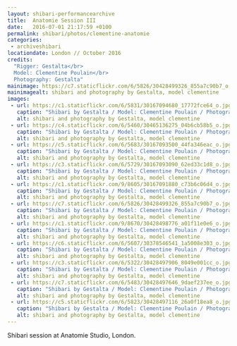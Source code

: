 ```yaml
---
layout: shibari-performancearchive
title:  Anatomie Session III
date:   2016-07-01 21:17:59 +0100
permalink: shibari/photos/clementine-anatomie
categories:
 - archiveshibari
locationdate: London // October 2016
credits:
  "Rigger: Gestalta</br>
  Model: Clementine Poulain</br>
  Photography: Gestalta"
mainimage: https://c7.staticflickr.com/6/5826/30428499326_855a7c90b7_o.jpg
mainimagealt: shibari and photography by Gestalta, model clementine
images:
 - url: https://c1.staticflickr.com/6/5831/30167094680_17772fce64_o.jpg
   caption: "Shibari by Gestalta / Model: Clementine Poulain / Photography: Gestalta"
   alt: shibari and photography by Gestalta, model clementine
 - url: https://c4.staticflickr.com/6/5460/30465136275_04b6cb58b5_o.jpg
   caption: "Shibari by Gestalta / Model: Clementine Poulain / Photography: Gestalta"
   alt: shibari and photography by Gestalta, model clementine
 - url: https://c5.staticflickr.com/6/5683/30167093500_44fa346eac_o.jpg
   caption: "Shibari by Gestalta / Model: Clementine Poulain / Photography: Gestalta"
   alt: shibari and photography by Gestalta, model clementine
 - url: https://c3.staticflickr.com/6/5729/30167093090_62ed33c1d8_o.jpg
   caption: "Shibari by Gestalta / Model: Clementine Poulain / Photography: Gestalta"
   alt: shibari and photography by Gestalta, model clementine
 - url: https://c1.staticflickr.com/9/8605/30167091880_c73b6c06d4_o.jpg
   caption: "Shibari by Gestalta / Model: Clementine Poulain / Photography: Gestalta"
   alt: shibari and photography by Gestalta, model clementine
 - url: https://c7.staticflickr.com/6/5826/30428499326_855a7c90b7_o.jpg
   caption: "Shibari by Gestalta / Model: Clementine Poulain / Photography: Gestalta"
   alt: shibari and photography by Gestalta, model clementine
 - url: https://c1.staticflickr.com/9/8670/30428498776_a01f11e0e6_o.jpg
   caption: "Shibari by Gestalta / Model: Clementine Poulain / Photography: Gestalta"
   alt: shibari and photography by Gestalta, model clementine
 - url: https://c6.staticflickr.com/6/5607/30378546541_1a5008e303_o.jpg
   caption: "Shibari by Gestalta / Model: Clementine Poulain / Photography: Gestalta"
   alt: shibari and photography by Gestalta, model clementine
 - url: https://c3.staticflickr.com/6/5322/30428497906_8049e001cc_o.jpg
   caption: "Shibari by Gestalta / Model: Clementine Poulain / Photography: Gestalta"
   alt: shibari and photography by Gestalta, model clementine
 - url: https://c7.staticflickr.com/6/5483/30428497646_9daef237ee_o.jpg
   caption: "Shibari by Gestalta / Model: Clementine Poulain / Photography: Gestalta"
   alt: shibari and photography by Gestalta, model clementine
 - url: https://c5.staticflickr.com/6/5823/30428497116_26a0f18ea8_o.jpg
   caption: "Shibari by Gestalta / Model: Clementine Poulain / Photography: Gestalta"
   alt: shibari and photography by Gestalta, model clementine
---
```

Shibari session at Anatomie Studio, London.
